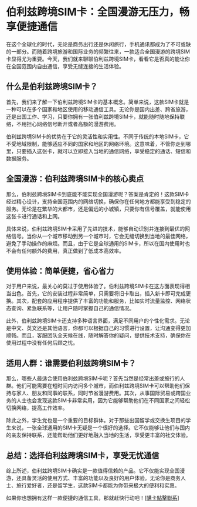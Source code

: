 # 伯利兹跨境SIM卡：全国漫游无压力，畅享便捷通信

在这个全球化的时代，无论是商务出行还是休闲旅行，手机通讯都成为了不可或缺的一部分。而随着跨境旅游和国际业务的频繁往来，一款适合全国漫游的跨境SIM卡显得尤为重要。今天，我们就来聊聊伯利兹跨境SIM卡，看看它是否真的能让你在全国范围内自由通信，享受无缝连接的生活体验。

## 什么是伯利兹跨境SIM卡？

首先，我们来了解一下伯利兹跨境SIM卡的基本概念。简单来说，这款SIM卡就是一种可以在多个国家和地区使用的移动通信工具。无论你是国内出差、跨省旅游，还是出国工作、学习，只要你拥有一张伯利兹跨境SIM卡，就能随时随地保持联络，不用担心网络信号断开或者高额的漫游费用。

伯利兹跨境SIM卡的优势在于它的灵活性和实用性。不同于传统的本地SIM卡，它不受地域限制，能够适应不同的国家和地区的网络环境。这意味着，不管你走到哪里，只要插入这张卡，就可以立即接入当地的通信网络，享受稳定的通话、短信和数据服务。

## 全国漫游：伯利兹跨境SIM卡的核心卖点

那么，伯利兹跨境SIM卡到底能不能实现全国漫游呢？答案是肯定的！这款SIM卡经过精心设计，支持全国范围内的网络切换，确保你在任何地方都能享受到稳定的服务。无论是在繁华的大都市，还是偏远的小城镇，只要你有信号覆盖，就能使用这张卡进行通话和上网。

具体来说，伯利兹跨境SIM卡采用了先进的技术，能够自动识别并连接到最优的网络信号。当你从一个城市移动到另一个城市时，它会无缝切换到当地的最佳网络，避免了手动操作的麻烦。而且，由于它是全球通用的SIM卡，所以在国内使用时也不会有任何额外的费用，真正做到了低成本高效率。

## 使用体验：简单便捷，省心省力

对于用户来说，最关心的莫过于使用体验了。伯利兹跨境SIM卡在这方面表现得相当出色。首先，它的安装过程非常简单，只需要将旧卡取出，插入新卡即可完成更换。其次，配套的应用程序提供了丰富的功能和服务，比如实时流量监控、网络状态查询、紧急联系等，让用户随时掌握自己的通信情况。

此外，伯利兹跨境SIM卡还支持多种语言界面，满足不同用户的个性化需求。无论是中文、英文还是其他语言，你都可以根据自己的习惯进行设置，让沟通变得更加顺畅。而且，客服团队全天候在线，随时解答你的疑问，提供技术支持，确保你在使用过程中没有任何后顾之忧。

## 适用人群：谁需要伯利兹跨境SIM卡？

那么，哪些人最适合使用伯利兹跨境SIM卡呢？首先当然是经常出差或旅行的人群。他们可能需要在短时间内访问多个城市，而伯利兹跨境SIM卡可以帮助他们保持与家人、朋友和同事的联系，同时节省漫游费用。其次，从事国际贸易或跨国业务的人士也会发现这款SIM卡非常实用，因为它能够帮助他们在不同国家之间轻松切换网络，提高工作效率。

除此之外，学生党也是一个重要的目标群体。对于那些出国留学或交换生项目的学生来说，一张全球通用的SIM卡无疑是一个很好的选择。它不仅能够让他们与国内的亲友保持联系，还能帮助他们更好地融入当地的生活，享受更丰富的社交体验。

## 总结：选择伯利兹跨境SIM卡，享受无忧通信

综上所述，伯利兹跨境SIM卡确实是一款值得信赖的产品。它不仅能实现全国漫游，还具备灵活的使用方式、丰富的功能以及良好的用户体验。无论你是商务人士、旅行爱好者，还是留学生，这款SIM卡都能为你带来极大的便利和实惠。

如果你也想拥有这样一款便捷的通信工具，那就赶快行动吧！[[購卡點擊聯系](https://t.me/s/esim1088)]